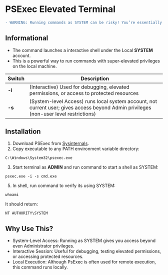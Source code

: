 # PSExec Elevated Terminal

```diff
- WARNING: Running commands as SYSTEM can be risky! You’re essentially bypassing user-level restrictions
```

## Informational
- The command  launches a interactive shell under the Local **SYSTEM** account. 
- This is a powerful way to run commands with super-elevated privileges on the local machine.

| Switch        | Description
| ------------- | ------------- |
| **-i**  |  (Interactive) Used for debugging, elevated permissions, or access to protected resources |
| **-s** |  (System-level Access) runs local system account, not current user; gives access beyond Admin privileges (non-user level restrictions) |



## Installation
1. Download PSExec from [Sysinternals](https://learn.microsoft.com/en-us/sysinternals/downloads/psexec).
2. Copy executable to any PATH environment variable directory:
```
C:\Windows\System32\psexec.exe
```
3. Start terminal as **ADMIN** and run command to start a shell as SYSTEM: 
```
psxec.exe -i -s cmd.exe
```
5. In shell, run command to verify its using SYSTEM:
```
whoami
```
It should return:
```
NT AUTHORITY\SYSTEM
```


## Why Use This?
- System-Level Access: Running as SYSTEM gives you access beyond even Administrator privileges.
- Interactive Session: Useful for debugging, testing elevated permissions, or accessing protected resources.
- Local Execution: Although PsExec is often used for remote execution, this command runs locally.





